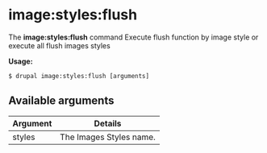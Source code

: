 # image:styles:flush
The **image:styles:flush** command Execute flush function by image style or execute all flush images styles

**Usage:**
```
$ drupal image:styles:flush [arguments] 
```

## Available arguments
Argument | Details
---------|-------------
styles | The Images Styles name.
